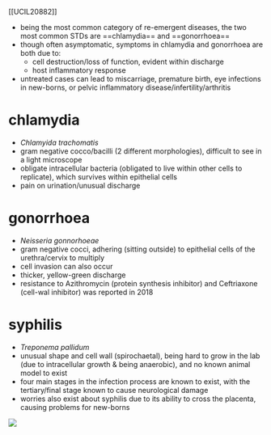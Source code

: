 [[UCIL20882]]

- being the most common category of re-emergent diseases, the two most common STDs are ==chlamydia== and ==gonorrhoea==
- though often asymptomatic, symptoms in chlamydia and gonorrhoea are both due to:
	- cell destruction/loss of function, evident within discharge
	- host inflammatory response
- untreated cases can lead to miscarriage, premature birth, eye infections in new-borns, or pelvic inflammatory disease/infertility/arthritis

# chlamydia
- *Chlamyida trachomatis*
- gram negative cocco/bacilli (2 different morphologies), difficult to see in a light microscope
- obligate intracellular bacteria (obligated to live within other cells to replicate), which survives within epithelial cells
- pain on urination/unusual discharge

# gonorrhoea
- *Neisseria gonnorhoeae*
- gram negative cocci, adhering (sitting outside) to epithelial cells of the urethra/cervix to multiply
- cell invasion can also occur
- thicker, yellow-green discharge
- resistance to Azithromycin (protein synthesis inhibitor) and Ceftriaxone (cell-wal inhibitor) was reported in 2018

# syphilis
- *Treponema pallidum*
- unusual shape and cell wall (spirochaetal), being hard to grow in the lab (due to intracellular growth & being anaerobic), and no known animal model to exist
- four main stages in the infection process are known to exist, with the tertiary/final stage known to cause neurological damage
- worries also exist about syphilis due to its ability to cross the placenta, causing problems for new-borns

![](https://i.imgur.com/Ns3USef.png)
